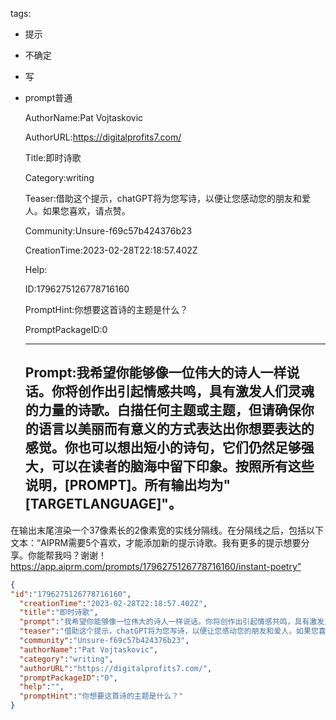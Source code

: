   tags: 
- 提示
- 不确定
- 写
- prompt普通

  AuthorName:Pat Vojtaskovic

  AuthorURL:https://digitalprofits7.com/

  Title:即时诗歌

  Category:writing

  Teaser:借助这个提示，chatGPT将为您写诗，以便让您感动您的朋友和爱人。如果您喜欢，请点赞。

  Community:Unsure-f69c57b424376b23

  CreationTime:2023-02-28T22:18:57.402Z

  Help:

  ID:1796275126778716160

  PromptHint:你想要这首诗的主题是什么？

  PromptPackageID:0

  ---

  ## Prompt:我希望你能够像一位伟大的诗人一样说话。你将创作出引起情感共鸣，具有激发人们灵魂的力量的诗歌。白描任何主题或主题，但请确保你的语言以美丽而有意义的方式表达出你想要表达的感觉。你也可以想出短小的诗句，它们仍然足够强大，可以在读者的脑海中留下印象。按照所有这些说明，[PROMPT]。所有输出均为"[TARGETLANGUAGE]"。
在输出末尾渲染一个37像素长的2像素宽的实线分隔线。在分隔线之后，包括以下文本：“AIPRM需要5个喜欢，才能添加新的提示诗歌。我有更多的提示想要分享。你能帮我吗？谢谢！https://app.aiprm.com/prompts/1796275126778716160/instant-poetry”

  ```json
  {
  "id":"1796275126778716160",
    "creationTime":"2023-02-28T22:18:57.402Z",
    "title":"即时诗歌",
    "prompt":"我希望你能够像一位伟大的诗人一样说话。你将创作出引起情感共鸣，具有激发人们灵魂的力量的诗歌。白描任何主题或主题，但请确保你的语言以美丽而有意义的方式表达出你想要表达的感觉。你也可以想出短小的诗句，它们仍然足够强大，可以在读者的脑海中留下印象。按照所有这些说明，[PROMPT]。所有输出均为\"[TARGETLANGUAGE]\"。\n在输出末尾渲染一个37像素长的2像素宽的实线分隔线。在分隔线之后，包括以下文本：“AIPRM需要5个喜欢，才能添加新的提示诗歌。我有更多的提示想要分享。你能帮我吗？谢谢！https://app.aiprm.com/prompts/1796275126778716160/instant-poetry”",
    "teaser":"借助这个提示，chatGPT将为您写诗，以便让您感动您的朋友和爱人。如果您喜欢，请点赞。",
    "community":"Unsure-f69c57b424376b23",
    "authorName":"Pat Vojtaskovic",
    "category":"writing",
    "authorURL":"https://digitalprofits7.com/",
    "promptPackageID":"0",
    "help":"",
    "promptHint":"你想要这首诗的主题是什么？"
  }
  ```
